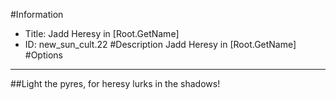 #Information
 - Title: Jadd Heresy in [Root.GetName]
 - ID: new_sun_cult.22
#Description
Jadd Heresy in [Root.GetName]
#Options

___
##Light the pyres, for heresy lurks in the shadows!
